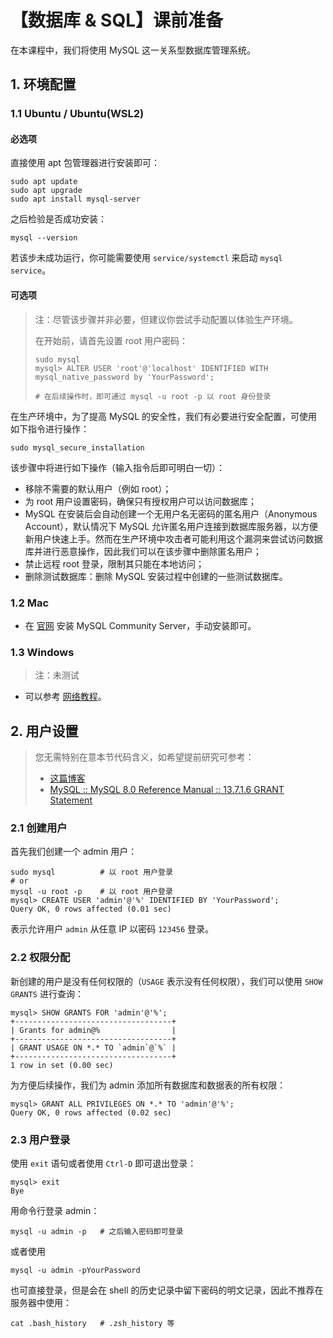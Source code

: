 # 【数据库 & SQL】课前准备

在本课程中，我们将使用 MySQL 这一关系型数据库管理系统。

## 1. 环境配置

### 1.1 Ubuntu / Ubuntu(WSL2)

#### 必选项

直接使用 apt 包管理器进行安装即可：

```shell
sudo apt update
sudo apt upgrade
sudo apt install mysql-server
```

之后检验是否成功安装：

```
mysql --version
```

若该步未成功运行，你可能需要使用 `service/systemctl` 来启动 `mysql service`。

#### 可选项

> 注：尽管该步骤并非必要，但建议你尝试手动配置以体验生产环境。
>
> 在开始前，请首先设置 root 用户密码：
>
> ``` shell
> sudo mysql
> mysql> ALTER USER 'root'@'localhost' IDENTIFIED WITH mysql_native_password by 'YourPassword';
> 
> # 在后续操作时，即可通过 mysql -u root -p 以 root 身份登录
> ```

在生产环境中，为了提高 MySQL 的安全性，我们有必要进行安全配置，可使用如下指令进行操作：

```shell
sudo mysql_secure_installation
```

该步骤中将进行如下操作（输入指令后即可明白一切）：

- 移除不需要的默认用户（例如 root）；
- 为 root 用户设置密码，确保只有授权用户可以访问数据库；
- MySQL 在安装后会自动创建一个无用户名无密码的匿名用户（Anonymous Account），默认情况下 MySQL 允许匿名用户连接到数据库服务器，以方便新用户快速上手。然而在生产环境中攻击者可能利用这个漏洞来尝试访问数据库并进行恶意操作，因此我们可以在该步骤中删除匿名用户；
- 禁止远程 root 登录，限制其只能在本地访问；
- 删除测试数据库：删除 MySQL 安装过程中创建的一些测试数据库。

### 1.2 Mac

- 在 [官网](https://dev.mysql.com/downloads/mysql/) 安装 MySQL Community Server，手动安装即可。

### 1.3 Windows

> 注：未测试

- 可以参考 [网络教程](https://www.sjkjc.com/mysql/install-on-windows/)。

## 2. 用户设置

> 您无需特别在意本节代码含义，如希望提前研究可参考：
>
> - [这篇博客](https://blog.csdn.net/aiwangtingyun/article/details/106011258)
> - [MySQL :: MySQL 8.0 Reference Manual :: 13.7.1.6 GRANT Statement](https://dev.mysql.com/doc/refman/8.0/en/grant.html)

### 2.1 创建用户

首先我们创建一个 admin 用户：

```shell
sudo mysql          # 以 root 用户登录
# or
mysql -u root -p    # 以 root 用户登录
mysql> CREATE USER 'admin'@'%' IDENTIFIED BY 'YourPassword';
Query OK, 0 rows affected (0.01 sec)
```

表示允许用户 `admin` 从任意 IP 以密码 `123456` 登录。

### 2.2 权限分配

新创建的用户是没有任何权限的（`USAGE` 表示没有任何权限），我们可以使用 `SHOW GRANTS` 进行查询：

```mysql
mysql> SHOW GRANTS FOR 'admin'@'%';
+-----------------------------------+
| Grants for admin@%                |
+-----------------------------------+
| GRANT USAGE ON *.* TO `admin`@`%` |
+-----------------------------------+
1 row in set (0.00 sec)
```

为方便后续操作，我们为 admin 添加所有数据库和数据表的所有权限：

```mysql
mysql> GRANT ALL PRIVILEGES ON *.* TO 'admin'@'%';
Query OK, 0 rows affected (0.02 sec)
```

### 2.3 用户登录

使用 `exit` 语句或者使用 `Ctrl-D` 即可退出登录：

```mysql
mysql> exit
Bye
```

用命令行登录 admin：

```shell
mysql -u admin -p   # 之后输入密码即可登录
```

或者使用

```shell
mysql -u admin -pYourPassword
```

也可直接登录，但是会在 shell 的历史记录中留下密码的明文记录，因此不推荐在服务器中使用：

```shell
cat .bash_history   # .zsh_history 等
```